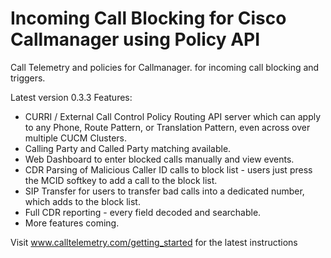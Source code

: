 # Incoming Call Blocking for Cisco Callmanager using Policy API
 Call Telemetry and policies for Callmanager. for incoming call blocking and triggers.

Latest version 0.3.3
Features:
* CURRI / External Call Control Policy Routing API server which can apply to any Phone, Route Pattern, or Translation Pattern, even across over multiple CUCM Clusters.
* Calling Party and Called Party matching available.
* Web Dashboard to enter blocked calls manually and view events.
* CDR Parsing of Malicious Caller ID calls to block list - users just press the MCID softkey to add a call to the block list.
* SIP Transfer for users to transfer bad calls into a dedicated number, which adds to the block list.
* Full CDR reporting - every field decoded and searchable. 
* More features coming.

Visit www.calltelemetry.com/getting_started for the latest instructions
